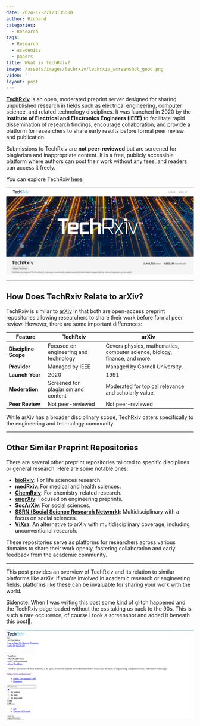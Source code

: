 ```yaml
---
date: 2024-12-27T23:35:00
author: Richard
categories:
  - Research
tags:
  - Research
  - academics
  - papers
title: What is TechRxiv?
image: /assets/images/techrxiv/techrxiv_screenshot_good.png
video: ''
layout: post
---
```

**[TechRxiv](https://www.techrxiv.org)**  is an open, moderated preprint server designed for sharing unpublished research in fields such as electrical engineering, computer science, and related technology disciplines. It was launched in 2020 by the **Institute of Electrical and Electronics Engineers (IEEE)** to facilitate rapid dissemination of research findings, encourage collaboration, and provide a platform for researchers to share early results before formal peer review and publication. 

Submissions to TechRxiv are **not peer-reviewed** but are screened for plagiarism and inappropriate content. It is a free, publicly accessible platform where authors can post their work without any fees, and readers can access it freely.

You can explore TechRxiv [here](https://www.techrxiv.org).


![Techrxiv screenshot](/assets/images/techrxiv/techrxiv_screenshot_good.png)


---

## How Does TechRxiv Relate to arXiv?

TechRxiv is similar to [arXiv](https://arxiv.org) in that both are open-access preprint repositories allowing researchers to share their work before formal peer review. However, there are some important differences:

| **Feature**         | **TechRxiv**                             | **arXiv**                                    |
|----------------------|------------------------------------------|----------------------------------------------|
| **Discipline Scope** | Focused on engineering and technology   | Covers physics, mathematics, computer science, biology, finance, and more. |
| **Provider**         | Managed by IEEE                        | Managed by Cornell University.           |
| **Launch Year**      | 2020                                   | 1991                                        |
| **Moderation**       | Screened for plagiarism and content     | Moderated for topical relevance and scholarly value. |
| **Peer Review**      | Not peer-reviewed                      | Not peer-reviewed                           |

While arXiv has a broader disciplinary scope, TechRxiv caters specifically to the engineering and technology community.

---

## Other Similar Preprint Repositories

There are several other preprint repositories tailored to specific disciplines or general research. Here are some notable ones:

- **[bioRxiv](https://www.biorxiv.org)**: For life sciences research.
- **[medRxiv](https://www.medrxiv.org)**: For medical and health sciences.
- **[ChemRxiv](https://chemrxiv.org)**: For chemistry-related research.
- **[engrXiv](https://engrxiv.org)**: Focused on engineering preprints.
- **[SocArXiv](https://osf.io/preprints/socarxiv/)**: For social sciences.
- **[SSRN (Social Science Research Network)](https://www.ssrn.com)**: Multidisciplinary with a focus on social sciences.
- **[ViXra](http://vixra.org)**: An alternative to arXiv with multidisciplinary coverage, including unconventional research.

These repositories serve as platforms for researchers across various domains to share their work openly, fostering collaboration and early feedback from the academic community.

--- 

This post provides an overview of TechRxiv and its relation to similar platforms like arXiv. If you're involved in academic research or engineering fields, platforms like these can be invaluable for sharing your work with the world.

Sidenote: When I was writing this post some kind of glitch happened and the TechRxiv page loaded without the css taking us back to the 90s. This is such a rare occurence, of course I took a screenshot and added it beneath this post🙂.

![Techrxiv glitch screenshot](/assets/images/techrxiv/techrxiv_screenshot_glitch.png)
